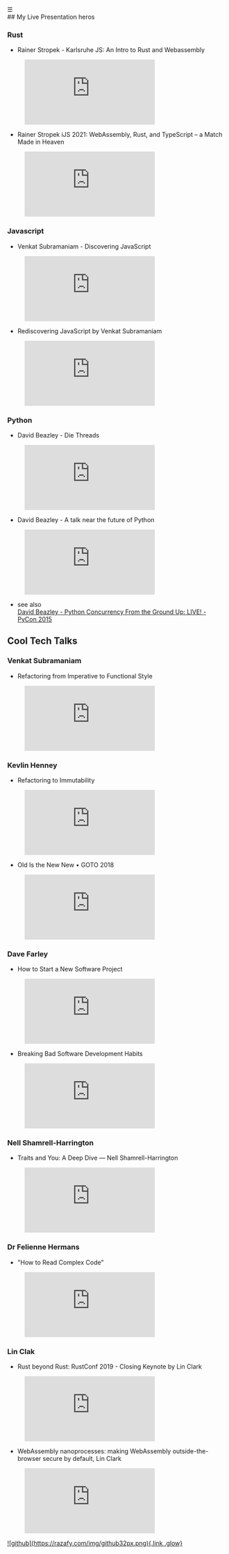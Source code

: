 
<div class="bg_lerina"></div><div class="navbar"><a class="openbtn" onclick="openNav()">&#9776;</a></div>
<main>
## My Live Presentation heros

### Rust

- Rainer Stropek - Karlsruhe JS: An Intro to Rust and Webassembly
<figure class="video-container"><iframe src="https://www.youtube.com/embed/97I_LZCSsDo" frameborder="0" allowfullscreen="true"> </iframe></figure>

- Rainer Stropek iJS 2021: WebAssembly, Rust, and TypeScript – a Match Made in Heaven
<figure class="video-container"><iframe src="https://www.youtube.com/embed/zq4s3LAUz4A" frameborder="0" allowfullscreen="true"> </iframe></figure>

### Javascript

- Venkat Subramaniam - Discovering JavaScript
<figure class="video-container"><iframe src="https://www.youtube.com/embed/aIVKX5SeLoE" frameborder="0" allowfullscreen="true"> </iframe></figure>

- Rediscovering JavaScript by Venkat Subramaniam
<figure class="video-container"><iframe src="https://www.youtube.com/embed/dxzBZpzzzo8" frameborder="0" allowfullscreen="true"> </iframe></figure>


### Python

- David Beazley - Die Threads
<figure class="video-container"><iframe src="https://www.youtube.com/embed/xOyJiN3yGfU" frameborder="0" allowfullscreen="true"> </iframe></figure>

- David Beazley - A talk near the future of Python
<figure class="video-container"><iframe src="https://www.youtube.com/embed/VUT386_GKI8" frameborder="0" allowfullscreen="true"> </iframe></figure>

- see also  
[David Beazley - Python Concurrency From the Ground Up: LIVE! - PyCon 2015](https://www.youtube.com/watch?v=MCs5OvhV9S4)


## Cool Tech Talks

### Venkat Subramaniam 

- Refactoring from Imperative to Functional Style
<figure class="video-container"><iframe src="https://www.youtube.com/embed/E8G2ByTQzuY" frameborder="0" allowfullscreen="true"> </iframe></figure>

### Kevlin Henney

- Refactoring to Immutability
<figure class="video-container"><iframe src="https://www.youtube.com/embed/APUCMSPiNh4" frameborder="0" allowfullscreen="true"> </iframe></figure>

- Old Is the New New • GOTO 2018
<figure class="video-container"><iframe src="https://www.youtube.com/embed/AbgsfeGvg3E" frameborder="0" allowfullscreen="true"> </iframe></figure>

### Dave Farley

- How to Start a New Software Project
<figure class="video-container"><iframe src="https://www.youtube.com/embed/eozFlgu6ByY" frameborder="0" allowfullscreen="true"> </iframe></figure>


- Breaking Bad Software Development Habits
<figure class="video-container"><iframe src="https://www.youtube.com/embed/gLYYXKL-Jug" frameborder="0" allowfullscreen="true"> </iframe></figure>

### Nell Shamrell-Harrington

- Traits and You: A Deep Dive — Nell Shamrell-Harrington
<figure class="video-container"><iframe src="https://www.youtube.com/embed/grU-4u0Okto" frameborder="0" allowfullscreen="true"> </iframe></figure>

### Dr Felienne Hermans

- "How to Read Complex Code" 
<figure class="video-container"><iframe src="https://www.youtube.com/embed/jjMlguOrWHc" frameborder="0" allowfullscreen="true"> </iframe></figure>

### Lin Clak

- Rust beyond Rust: RustConf 2019 - Closing Keynote by Lin Clark
<figure class="video-container"><iframe src="https://www.youtube.com/embed/KFpU30xluxo" frameborder="0" allowfullscreen="true"> </iframe></figure>

- WebAssembly nanoprocesses: making WebAssembly outside-the-browser secure by default, Lin Clark 
<figure class="video-container"><iframe src="https://www.youtube.com/embed/TF-tXDRAEmg" frameborder="0" allowfullscreen="true"> </iframe></figure>

</main>

<footer>
  <a href="https://github.com/lerina" target="_blank" title="github">![github](https://razafy.com/img/github32px.png){.link .glow}
  </a>
</footer>

<script src="https://razafy.com/js/toc.js"></script>
<script>
let anchor= document.createElement('a');
anchor.href="javascript:closeNav()"; //void(0)"; //anchor[0].onclick = closeNav();
anchor.className = "closebtn";  
anchor.innerHTML="&times;";
document.getElementById("TOC").prepend(anchor);

let navCrumbs= document.createElement('div');
navCrumbs.className = "hover-nav";
navCrumbs.innerHTML = `
<div class="hover-nav">
<ul>
<li><a href="../../../index.html">⇦ home</a></li>
<li><a href="../index.html">lerina</a></li>
</ul>
</div>`;
document.getElementById("TOC").prepend(navCrumbs); 
</script>

